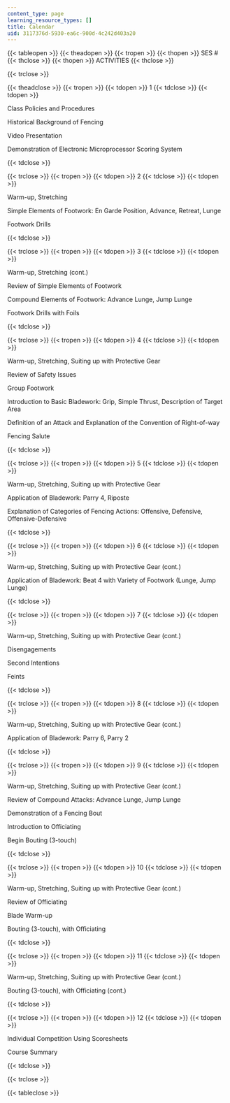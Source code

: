 ```yaml
---
content_type: page
learning_resource_types: []
title: Calendar
uid: 3117376d-5930-ea6c-900d-4c242d403a20
---
```


{{< tableopen >}}
{{< theadopen >}}
{{< tropen >}}
{{< thopen >}}
SES #
{{< thclose >}}
{{< thopen >}}
ACTIVITIES
{{< thclose >}}

{{< trclose >}}

{{< theadclose >}}
{{< tropen >}}
{{< tdopen >}}
1
{{< tdclose >}}
{{< tdopen >}}


Class Policies and Procedures

Historical Background of Fencing

Video Presentation

Demonstration of Electronic Microprocessor Scoring System


{{< tdclose >}}

{{< trclose >}}
{{< tropen >}}
{{< tdopen >}}
2
{{< tdclose >}}
{{< tdopen >}}


Warm-up, Stretching

Simple Elements of Footwork: En Garde Position, Advance, Retreat, Lunge

Footwork Drills


{{< tdclose >}}

{{< trclose >}}
{{< tropen >}}
{{< tdopen >}}
3
{{< tdclose >}}
{{< tdopen >}}


Warm-up, Stretching (cont.)

Review of Simple Elements of Footwork

Compound Elements of Footwork: Advance Lunge, Jump Lunge

Footwork Drills with Foils


{{< tdclose >}}

{{< trclose >}}
{{< tropen >}}
{{< tdopen >}}
4
{{< tdclose >}}
{{< tdopen >}}


Warm-up, Stretching, Suiting up with Protective Gear

Review of Safety Issues

Group Footwork

Introduction to Basic Bladework: Grip, Simple Thrust, Description of Target Area

Definition of an Attack and Explanation of the Convention of Right-of-way

Fencing Salute


{{< tdclose >}}

{{< trclose >}}
{{< tropen >}}
{{< tdopen >}}
5
{{< tdclose >}}
{{< tdopen >}}


Warm-up, Stretching, Suiting up with Protective Gear

Application of Bladework: Parry 4, Riposte

Explanation of Categories of Fencing Actions: Offensive, Defensive, Offensive-Defensive


{{< tdclose >}}

{{< trclose >}}
{{< tropen >}}
{{< tdopen >}}
6
{{< tdclose >}}
{{< tdopen >}}


Warm-up, Stretching, Suiting up with Protective Gear (cont.)

Application of Bladework: Beat 4 with Variety of Footwork (Lunge, Jump Lunge)


{{< tdclose >}}

{{< trclose >}}
{{< tropen >}}
{{< tdopen >}}
7
{{< tdclose >}}
{{< tdopen >}}


Warm-up, Stretching, Suiting up with Protective Gear (cont.)

Disengagements

Second Intentions

Feints


{{< tdclose >}}

{{< trclose >}}
{{< tropen >}}
{{< tdopen >}}
8
{{< tdclose >}}
{{< tdopen >}}


Warm-up, Stretching, Suiting up with Protective Gear (cont.)

Application of Bladework: Parry 6, Parry 2


{{< tdclose >}}

{{< trclose >}}
{{< tropen >}}
{{< tdopen >}}
9
{{< tdclose >}}
{{< tdopen >}}


Warm-up, Stretching, Suiting up with Protective Gear (cont.)

Review of Compound Attacks: Advance Lunge, Jump Lunge

Demonstration of a Fencing Bout

Introduction to Officiating

Begin Bouting (3-touch)


{{< tdclose >}}

{{< trclose >}}
{{< tropen >}}
{{< tdopen >}}
10
{{< tdclose >}}
{{< tdopen >}}


Warm-up, Stretching, Suiting up with Protective Gear (cont.)

Review of Officiating

Blade Warm-up

Bouting (3-touch), with Officiating


{{< tdclose >}}

{{< trclose >}}
{{< tropen >}}
{{< tdopen >}}
11
{{< tdclose >}}
{{< tdopen >}}


Warm-up, Stretching, Suiting up with Protective Gear (cont.)

Bouting (3-touch), with Officiating (cont.)


{{< tdclose >}}

{{< trclose >}}
{{< tropen >}}
{{< tdopen >}}
12
{{< tdclose >}}
{{< tdopen >}}


Individual Competition Using Scoresheets

Course Summary


{{< tdclose >}}

{{< trclose >}}

{{< tableclose >}}